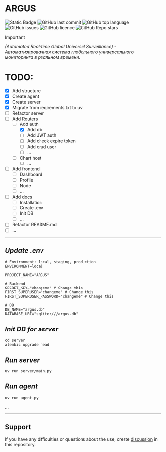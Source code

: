 # ARGUS 
<!--A block of information about the repository in badges-->
![Static Badge](https://img.shields.io/badge/AKP_INA_TEAM-ARGUS-8A2BE2)
![GitHub last commit](https://img.shields.io/github/last-commit/On1onss/ARGUS)
![GitHub top language](https://img.shields.io/github/languages/top/On1onss/ARGUS)
![GitHub issues](https://img.shields.io/github/issues/On1onss/ARGUS)
![GitHub licence](https://img.shields.io/github/license/On1onss/ARGUS)
![GitHub Repo stars](https://img.shields.io/github/stars/On1onss/ARGUS)


> [!IMPORTANT]
> _(Automated Real-time Global Universal Surveillance) - Автоматизированная система глобального универсального мониторинга в реальном времени._


# TODO:
- [x] Add structure
- [x] Create agent
- [x] Create server
- [x] Migrate from reqirements.txt to uv
- [ ] Refactor server
- [ ] Add Routers
  - [ ] Add auth
    - [x] Add db
    - [ ] Add JWT auth
    - [ ] Add check expire token
    - [ ] Add crud user
    - [ ] ...
  - [ ] Chart host
    - [ ] ...
- [ ] Add frontend
  - [ ] Dashboard
  - [ ] Profile
  - [ ] Node
  - [ ] ...
- [ ] Add docs
  - [ ] Installation
  - [ ] Create .env
  - [ ] Init DB
  - [ ] ...
- [ ] Refactor README.md
- [ ] ...

___

<!--Docs-->
## _Update .env_
```text
# Environment: local, staging, production
ENVIRONMENT=local

PROJECT_NAME="ARGUS"

# Backend
SECRET_KEY="changeme" # Change this
FIRST_SUPERUSER="changeme" # Change this
FIRST_SUPERUSER_PASSWORD="changeme" # Change this

# DB
DB_NAME="argus.db"
DATABASE_URI="sqlite:///argus.db"

```

## _Init DB for server_

```shell
cd server
alembic upgrade head
```

## _Run server_

```shell
uv run server/main.py
```

## _Run agent_

```shell
uv run agent.py
```
...
___





<!--Support-->
## Support
If you have any difficulties or questions about the use, create 
[discussion](https://github.com/On1onss/ARGUS/issues/new/choose) in this repository.
